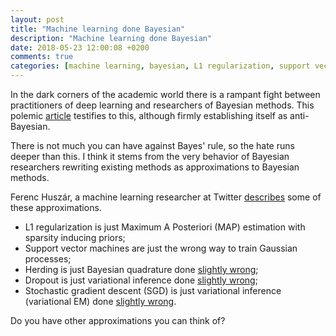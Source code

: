 ```yaml
---
layout: post
title: "Machine learning done Bayesian"
description: "Machine learning done Bayesian"
date: 2018-05-23 12:00:08 +0200
comments: true
categories: [machine learning, bayesian, L1 regularization, support vector machines, herding, dropout, stochastic gradient descent]
---
```


In the dark corners of the academic world there is a rampant fight between practitioners of deep learning and researchers of Bayesian methods. This polemic [article](https://medium.com/intuitionmachine/cargo-cult-statistics-versus-deep-learning-alchemy-8d7700134c8e) testifies to this, although firmly establishing itself as anti-Bayesian.

There is not much you can have against Bayes' rule, so the hate runs deeper than this. I think it stems from the very behavior of Bayesian researchers rewriting existing methods as approximations to Bayesian methods.

Ferenc Huszár, a machine learning researcher at Twitter [describes](http://www.inference.vc/everything-that-works-works-because-its-bayesian-2/) some of these approximations.

* L1 regularization is just Maximum A Posteriori (MAP) estimation with sparsity inducing priors;
* Support vector machines are just the wrong way to train Gaussian processes;
* Herding is just Bayesian quadrature done [slightly wrong](https://arxiv.org/abs/1204.1664);
* Dropout is just variational inference done [slightly wrong](https://arxiv.org/abs/1506.02142);
* Stochastic gradient descent (SGD) is just variational inference (variational EM) done [slightly wrong](https://arxiv.org/pdf/1704.04289.pdf).

Do you have other approximations you can think of?
